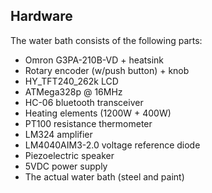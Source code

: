 ## Hardware

The water bath consists of the following parts:
- Omron G3PA-210B-VD + heatsink
- Rotary encoder (w/push button) + knob
- HY_TFT240_262k LCD
- ATMega328p @ 16MHz
- HC-06 bluetooth transceiver
- Heating elements (1200W + 400W)
- PT100 resistance thermometer
- LM324 amplifier
- LM4040AIM3-2.0 voltage reference diode
- Piezoelectric speaker
- 5VDC power supply
- The actual water bath (steel and paint)
